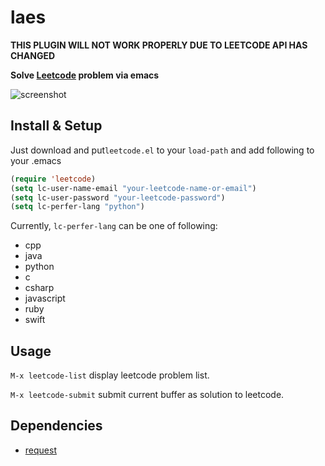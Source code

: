 # laes

**THIS PLUGIN WILL NOT WORK PROPERLY DUE TO LEETCODE API HAS CHANGED** 

**Solve [Leetcode](https://leetcode.com/) problem via emacs**

![screenshot](https://raw.githubusercontent.com/twoyao/laes/master/screenshot.png)

## Install & Setup

Just download and put`leetcode.el` to your `load-path` and add following to your .emacs
``` lisp
(require 'leetcode)
(setq lc-user-name-email "your-leetcode-name-or-email")
(setq lc-user-password "your-leetcode-password")
(setq lc-perfer-lang "python")
```
Currently, `lc-perfer-lang` can be one of following:

- cpp
- java
- python
- c
- csharp
- javascript
- ruby
- swift

## Usage

`M-x leetcode-list` display leetcode problem list.

`M-x leetcode-submit` submit current buffer as solution to leetcode.

## Dependencies
- [request](https://github.com/tkf/emacs-request)

